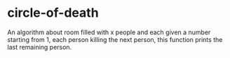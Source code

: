 # circle-of-death
 An algorithm about room filled with x people and each given a number starting from 1, each person killing the next person, this function prints the last remaining person.
